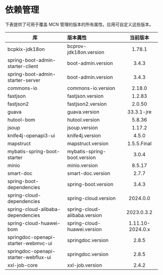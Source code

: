 # 依赖管理

下表提供了可用于覆盖 MCN 管理的版本的所有属性。应用可自定义这些版本。

| 库                                    | 版本属性                         |       当前版本       |
|--------------------------------------|:-----------------------------|:----------------:|
| bcpkix-jdk18on                       | bcprov-jdk18on.version       |      1.78.1      |
| spring-boot-admin-starter-client     | boot-admin.version           |      3.4.3       |
| spring-boot-admin-starter-server     | boot-admin.version           |      3.4.3       |
| commons-io                           | commons-io.version           |      2.18.0      |
| fastjson                             | fastjson.version             |      1.2.83      |
| fastjson2                            | fastjson2.version            |      2.0.50      |
| guava                                | guava.version                |    33.3.1-jre    |
| hutool-bom                           | hutool.version               |      5.8.36      |
| jsoup                                | jsoup.version                |      1.17.2      |
| knife4j-openapi3-ui                  | knife4j.version              |      4.5.0       |
| mapstruct                            | mapstruct.version            |   1.5.5.Final    |
| mybatis-spring-boot-starter          | mybatis-spring-boot.version  |      3.0.4       |
| minio                                | minio.version                |      8.5.17      |
| smart-doc                            | smart-doc.version            |      2.7.7       |
| spring-boot-dependencies             | spring-boot.version          |      3.4.3       |
| spring-cloud-dependencies            | spring-cloud.version         |     2024.0.0     |
| spring-cloud-alibaba-dependencies    | spring-cloud-alibaba.version |    2023.0.3.2    |
| spring-cloud-huawei-bom              | spring-cloud-huawei.version  | 1.11.10-2024.0.x |
| springdoc-openapi-starter-webmvc-ui  | springdoc.version            |      2.8.5       |
| springdoc-openapi-starter-webflux-ui | springdoc.version            |      2.8.5       |
| xxl-job-core                         | xxl-job.version              |      2.4.2       |
